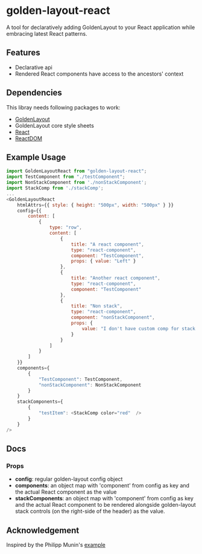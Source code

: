 # golden-layout-react #
A tool for declaratively adding GoldenLayout to your React application while embracing latest React patterns.

## Features ##
* Declarative api
* Rendered React components have access to the ancestors' context

## Dependencies ##
This libray needs following packages to work:
* [GoldenLayout](https://github.com/golden-layout/golden-layout)
* GoldenLayout core style sheets
* [React](https://github.com/facebook/react/tree/master/packages/react)
* [ReactDOM](https://github.com/facebook/react/tree/master/packages/react-dom)

## Example Usage ##
```javascript
import GoldenLayoutReact from "golden-layout-react";
import TestComponent from "./testComponent";
import NonStackComponent from './nonStackComponent';
import StackComp from './stackComp';
...
<GoldenLayoutReact
    htmlAttrs={{ style: { height: "500px", width: "500px" } }}
    config={{
        content: [
            {
                type: "row",
                content: [
                    {
                        title: "A react component",
                        type: "react-component",
                        component: "TestComponent",
                        props: { value: "Left" }
                    },
                    {
                        title: "Another react component",
                        type: "react-component",
                        component: "TestComponent"
                    },
                    {
                        title: "Non stack",
                        type: "react-component",
                        component: "nonStackComponent",
                        props: {
                            value: "I don't have custom comp for stack."
                        }
                    }
                ]
            }
        ]
    }}
    components={
        {
            "TestComponent": TestComponent,
            "nonStackComponent": NonStackComponent
        }
    }
    stackComponents={
        {
            "testItem": <StackComp color="red"  />
        }
    }
/>
```

## Docs ##
### Props ###
* **config**: regular golden-layout config object
* **components**: an object map with 'component' from config as key and the actual React component as the value
* **stackComponents**: an object map with 'component' from config as key and the actual React component to be rendered alongside golden-layout stack controls (on the right-side of the header) as the value.

## Acknowledgement ##
Inspired by the Philipp Munin's [example](https://github.com/golden-layout/golden-layout/issues/392#issuecomment-384731510)